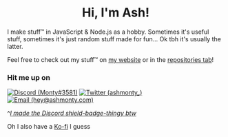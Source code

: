 <h1 align=center>Hi, I'm Ash!</h1>

I make stuff™ in JavaScript & Node.js as a hobby. Sometimes it's useful stuff, sometimes it's just random stuff made for fun... Ok tbh it's usually the latter.

Feel free to check out my stuff™ on [my website](https://ashmonty.com/) or in the [repositories tab](?tab=repositories)!

### Hit me up on
[![Discord (Monty#3581)](https://discord-md-badge.vercel.app/api/shield/406125028065804289?style=flat-square)](https://github.com/ashmonty/discord-md-badge)
[![Twitter (ashmonty_)](https://img.shields.io/badge/ashmonty__-%231DA1F2.svg?style=flat-square&logo=Twitter&logoColor=white)](https://twitter.com/ashmonty_)
[![Email (hey@ashmonty.com)](https://img.shields.io/badge/hey@ashmonty.com-BD8EE1?style=flat-square&logo=gmail&logoColor=white)](mailto:hey@ashmonty.com)

^[*I made the Discord shield-badge-thingy btw*](https://github.com/ashmonty/discord-md-badge)

Oh I also have a [Ko-fi](https://ko-fi.com/ashmonty) I guess
